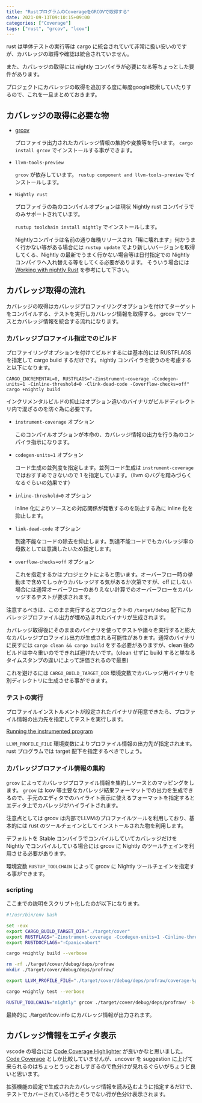 ```yaml
---
title: "RustプログラムのCoverageをGRCOVで取得する"
date: 2021-09-13T09:10:15+09:00
categories: ["Coverage"]
tags: ["rust", "grcov", "lcov"]
---
```


rust は単体テストの実行等は cargo に統合されていて非常に扱い安いのですが、カバレッジの取得や確認は統合されていません。

また、カバレッジの取得には nightly コンパイラが必要になる等ちょっとした要件があります。

プロジェクトにカバレッジの取得を追加する度に毎度google検索していたりするので、これを一旦まとめておきます。

## カバレッジの取得に必要な物

- [grcov](https://github.com/mozilla/grcov)

  プロファイラ出力されたカバレッジ情報の集約や変換等を行います。 `cargo install grcov` でインストールする事ができます。

- `llvm-tools-preview`

  `grcov` が依存しています。 `rustup component and llvm-tools-preview` でインストールします。

- `Nightly rust`

  プロファイラの為のコンパイルオプションは現状 Nightly rust コンパイラでのみサポートされています。

  `rustup toolchain install nightly` でインストールします。

  Nightlyコンパイラは名前の通り毎晩リリースされ「稀に壊れます」何かうまく行かない等がある場合には `rustup update` でより新しいバージョンを取得してくる、Nightly の最新でうまく行かない場合等は日付指定での Nightly コンパイラへ入れ替える等をしてくる必要があります。 そういう場合には [Working with nightly Rust](https://rust-lang.github.io/rustup/concepts/channels.html#working-with-nightly-rust) を参考にして下さい。

## カバレッジ取得の流れ

カバレッジの取得はカバレッジプロファイリングオプションを付けてターゲットをコンパイルする、テストを実行しカバレッジ情報を取得する。
grcov でソースとカバレッジ情報を統合する流れになります。

### カバレッジプロファイル指定でのビルド

プロファイリングオプションを付けてビルドするには基本的には RUSTFLAGS を指定して cargo build するだけです。nightly コンパイラを使うのを考慮すると以下になります。

```shell
CARGO_INCREMENTAL=0, RUSTFLAGS="-Zinstrument-coverage -Ccodegen-units=1 -Cinline-threshold=0 -Clink-dead-code -Coverflow-checks=off" cargo +nightly build
```

インクリメンタルビルドの抑止はオプション違いのバイナリがビルドディレクトリ内で混ざるのを防ぐ為に必要です。

- `instrument-coverage` オプション

  このコンパイルオプションが本命の、カバレッジ情報の出力を行う為のコンパイラ指示になります。

- `codegen-units=1` オプション

  コード生成の並列度を指定します。並列コード生成は `instrument-coverage` ではおすすめできないので 1 を指定しています。（llvm のバグを踏みづらくなるぐらいの効果です）

- `inline-threshold=0` オプション

  inline 化によりソースとの対応関係が発散するのを防止する為に inline 化を抑止します。

- `link-dead-code` オプション

  到達不能なコードの除去を抑止します。到達不能コードでもカバレッジ率の母数としては意識したいため指定します。

- `overflow-checks=off` オプション

  これを指定するかはプロジェクトによると思います。オーバーフロー時の挙動まで含めてしっかりカバレッジする気があるか次第ですが、off にしない場合には通常オーバーフローのありえない計算でのオーバーフローをカバレッジするテストが要求されます。

注意するべきは、このまま実行するとプロジェクトの `/target/debug` 配下にカバレッジプロファイル出力が埋め込まれたバイナリが生成されます。

カバレッジ取得後にそのままのバイナリを使ってテストや諸々を実行すると膨大なカバレッジプロファイル出力が生成される可能性があります。通常のバイナリに戻すには `cargo clean && cargo build` をする必要がありますが、clean 後のビルドは中々重いのでできれば避けたいです。(clean せずに build すると単なるタイムスタンプの違いによって評価されるので最悪)

これを避けるには `CARGO_BUILD_TARGET_DIR` 環境変数でカバレッジ用バイナリを別ディレクトリに生成させる事ができます。

### テストの実行

プロファイルインストルメントが設定されたバイナリが用意できたら、プロファイル情報の出力先を指定してテストを実行します。

[Running the instrumented program](https://clang.llvm.org/docs/SourceBasedCodeCoverage.html#id4)

`LLVM_PROFILE_FILE` 環境変数によりプロファイル情報の出力先が指定されます。 rust プログラムでは target 配下を指定するべきでしょう。

### カバレッジプロファイル情報の集約

`grcov` によってカバレッジプロファイル情報を集約しソースとのマッピングをします。 `grcov` は lcov 等主要なカバレッジ結果フォーマットでの出力を生成できるので、手元のエディタでのハイライト表示に使えるフォーマットを指定するとエディタ上でカバレッジがハイライトされます。

注意点としては grcov は内部でLLVMのプロファイルツールを利用しており、基本的には rust のツールチェインとしてインストールされた物を利用します。

デフォルトを Stable コンパイラでコンパイルしていてカバレッジだけを Nightly でコンパイルしている場合には grcov に Nightly のツールチェインを利用させる必要があります。

環境変数 `RUSTUP_TOOLCHAIN` によって grcov に Nightly ツールチェインを指定する事ができます。

### scripting

ここまでの説明をスクリプト化したのが以下になります。

```bash
#!/usr/bin/env bash

set -eux
export CARGO_BUILD_TARGET_DIR="./target/cover"
export RUSTFLAGS="-Zinstrument-coverage -Ccodegen-units=1 -Cinline-threshold=0 -Clink-dead-code -Coverflow-checks=off"
export RUSTDOCFLAGS="-Cpanic=abort"

cargo +nightly build --verbose

rm -rf ./target/cover/debug/deps/profraw
mkdir ./target/cover/debug/deps/profraw/

export LLVM_PROFILE_FILE="./target/cover/debug/deps/profraw/coverage-%p-%m.profraw"

cargo +nightly test --verbose

RUSTUP_TOOLCHAIN="nightly" grcov ./target/cover/debug/deps/profraw/ -b ./target/cover/debug/deps -s . -t lcov --llvm --branch --ignore-not-existing --ignore "/*" -o ./target/lcov.info
```

最終的に ./target/lcov.info にカバレッジ情報が出力されます。

## カバレッジ情報をエディタ表示

vscode の場合には [Code Coverage Highlighter](https://marketplace.visualstudio.com/items?itemName=brainfit.vscode-coverage-highlighter) が良いかなと思いました。 [Code Coverage](https://marketplace.visualstudio.com/items?itemName=markis.code-coverage) としか比較していませんが、uncover を suggestion に上げて来られるのはちょっとうっとおしすぎるので色分けが見れるぐらいがちょうど良いと思います。

拡張機能の設定で生成されたカバレッジ情報を読み込むように指定するだけで、テストでカバーされている行とそうでない行が色分け表示されます。

